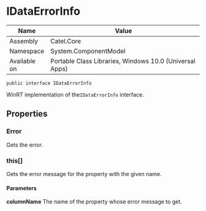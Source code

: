

# IDataErrorInfo

Name|Value
---|---
Assembly|Catel.Core
Namespace|System.ComponentModel
Available on|Portable Class Libraries, Windows 10.0 (Universal Apps)

```
public interface IDataErrorInfo
```

WinRT implementation of the`IDataErrorInfo` interface.



## Properties

### Error

Gets the error.



### this[]

Gets the error message for the property with the given name.

#### Parameters

**columnName**
The name of the property whose error message to get.




